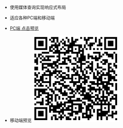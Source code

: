 
- 使用媒体查询实现响应式布局

- 适应各种PC端和移动端

- [PC端 点击预览](https://winters0991.github.io/ResponsiveWeb/dist/index.html)

- 移动端预览 ![移动端预览](./mobile.png)